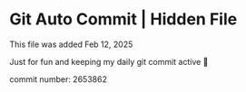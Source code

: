 # Git Auto Commit | Hidden File

This file was added Feb 12, 2025

Just for fun and keeping my daily git commit active 🤪

commit number: 2653862
